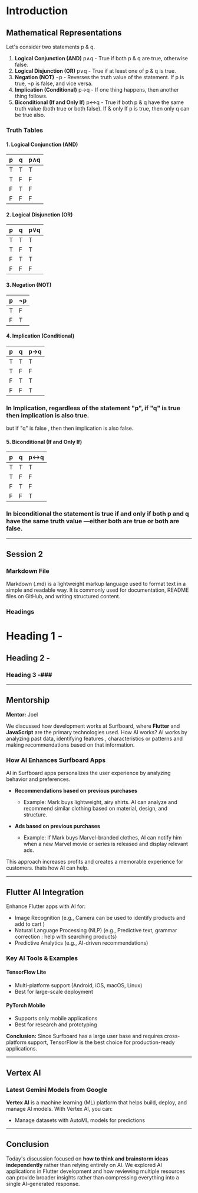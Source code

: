 # Introduction

## Mathematical Representations

Let's consider two statements p & q.

1. **Logical Conjunction (AND)** p∧q - True if both p & q are true, otherwise false.
2. **Logical Disjunction (OR)** p∨q - True if at least one of p & q is true.
3. **Negation (NOT)** ¬p - Reverses the truth value of the statement. If p is true, ¬p is false, and vice versa.
4. **Implication (Conditional)** p→q - If one thing happens, then another thing follows.
5. **Biconditional (If and Only If)** p↔q - True if both p & q have the same truth value (both true or both false). If & only If p is true, then only q can be true also.

### Truth Tables

#### 1. Logical Conjunction (AND)

| p | q | p∧q |
|---|---|---|
| T | T | T |
| T | F | F |
| F | T | F |
| F | F | F |

#### 2. Logical Disjunction (OR)

| p | q | p∨q |
|---|---|---|
| T | T | T |
| T | F | T |
| F | T | T |
| F | F | F |

#### 3. Negation (NOT)

| p | ¬p |
|---|---|
| T | F |
| F | T |

#### 4. Implication (Conditional)

| p | q | p→q |
|---|---|---|
| T | T | T |
| T | F | F |
| F | T | T |
| F | F | T |

### In Implication, regardless of the statement "p", if "q" is true then implication is also true.
but if "q" is false , then then implication is also false.

#### 5. Biconditional (If and Only If)

| p | q | p↔q |
|---|---|---|
| T | T | T |
| T | F | F |
| F | T | F |
| F | F | T |

### In biconditional the statement is true if and only if both p and q have the same truth value —either both are true or both are false.
---

## Session 2

### Markdown File
Markdown (.md) is a lightweight markup language used to format text in a simple and readable way. It is commonly used for documentation, README files on GitHub, and writing structured content.

### Headings

# Heading 1    - #
## Heading 2   - ##
### Heading 3  -###

---

## Mentorship
**Mentor:** Joel

We discussed how development works at Surfboard, where **Flutter** and **JavaScript** are the primary technologies used.
How AI works?
AI works by analyzing past data, identifying features , characteristics or patterns and making recommendations based on that information.

### How AI Enhances Surfboard Apps
AI in Surfboard apps personalizes the user experience by analyzing behavior and preferences.

- **Recommendations based on previous purchases**
  - Example: Mark buys lightweight, airy shirts. AI can analyze and recommend similar clothing based on material, design, and structure.
  
- **Ads based on previous purchases**
  - Example: If Mark buys Marvel-branded clothes, AI can notify him when a new Marvel movie or series is released and display relevant ads.
  
This approach increases profits and creates a memorable experience for customers.
thats how AI can help.

---

## Flutter AI Integration
Enhance Flutter apps with AI for:
- Image Recognition (e.g., Camera can be used to identify products and add to cart )
- Natural Language Processing (NLP) (e.g., Predictive text, grammar correction : help with searching products)
- Predictive Analytics (e.g., AI-driven recommendations)

### Key AI Tools & Examples

#### TensorFlow Lite
- Multi-platform support (Android, iOS, macOS, Linux)
- Best for large-scale deployment

#### PyTorch Mobile
- Supports only mobile applications
- Best for research and prototyping

**Conclusion:** Since Surfboard has a large user base and requires cross-platform support, TensorFlow is the best choice for production-ready applications.

---

## Vertex AI
### Latest Gemini Models from Google

**Vertex AI** is a machine learning (ML) platform that helps build, deploy, and manage AI models. With Vertex AI, you can:
- Manage datasets with AutoML models for predictions

---

## Conclusion
Today's discussion focused on **how to think and brainstorm ideas independently** rather than relying entirely on AI. 
We explored AI applications in Flutter development and how reviewing multiple resources can provide broader insights rather than compressing everything into a single AI-generated response.


